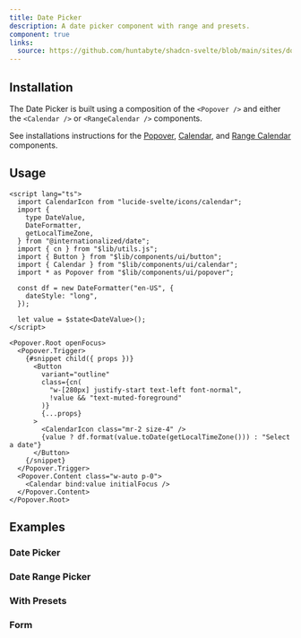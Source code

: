```yaml
---
title: Date Picker
description: A date picker component with range and presets.
component: true
links:
  source: https://github.com/huntabyte/shadcn-svelte/blob/main/sites/docs/src/lib/registry/default/example/date-picker-demo.svelte
---
```


<script>
    import { ComponentPreview } from '$lib/components/docs';
</script>

<ComponentPreview name="date-picker-demo">

<div></div>

</ComponentPreview>

## Installation

The Date Picker is built using a composition of the `<Popover />` and either the `<Calendar />` or `<RangeCalendar />` components.

See installations instructions for the [Popover](/docs/components/popover#installation), [Calendar](/docs/components/calendar#installation), and [Range Calendar](/docs/components/range-calendar#installation) components.

## Usage

```svelte
<script lang="ts">
  import CalendarIcon from "lucide-svelte/icons/calendar";
  import {
    type DateValue,
    DateFormatter,
    getLocalTimeZone,
  } from "@internationalized/date";
  import { cn } from "$lib/utils.js";
  import { Button } from "$lib/components/ui/button";
  import { Calendar } from "$lib/components/ui/calendar";
  import * as Popover from "$lib/components/ui/popover";

  const df = new DateFormatter("en-US", {
    dateStyle: "long",
  });

  let value = $state<DateValue>();
</script>

<Popover.Root openFocus>
  <Popover.Trigger>
    {#snippet child({ props })}
      <Button
        variant="outline"
        class={cn(
          "w-[280px] justify-start text-left font-normal",
          !value && "text-muted-foreground"
        )}
        {...props}
      >
        <CalendarIcon class="mr-2 size-4" />
        {value ? df.format(value.toDate(getLocalTimeZone())) : "Select a date"}
      </Button>
    {/snippet}
  </Popover.Trigger>
  <Popover.Content class="w-auto p-0">
    <Calendar bind:value initialFocus />
  </Popover.Content>
</Popover.Root>
```

## Examples

### Date Picker

<ComponentPreview name="date-picker-demo">

<div></div>

</ComponentPreview>

### Date Range Picker

<ComponentPreview name="date-picker-with-range">

<div></div>

</ComponentPreview>

### With Presets

<ComponentPreview name="date-picker-with-presets">

<div></div>

</ComponentPreview>

### Form

<ComponentPreview name="date-picker-form">

<div></div>

</ComponentPreview>
